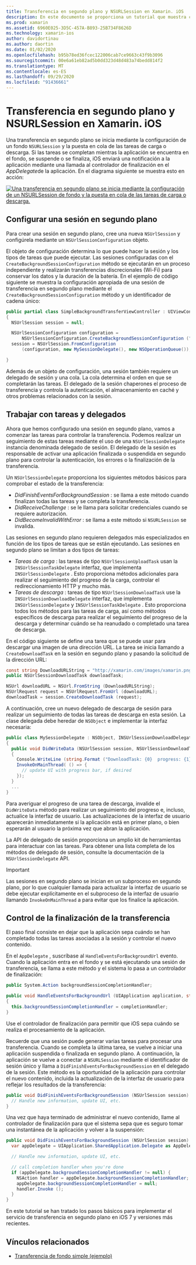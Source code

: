 ```yaml
---
title: Transferencia en segundo plano y NSURLSession en Xamarin. iOS
description: En este documento se proporciona un tutorial que muestra cómo usar la transferencia en segundo plano y NSUrlSession para iniciar la descarga de una imagen grande y continuar la descarga cuando la aplicación se coloca en segundo plano.
ms.prod: xamarin
ms.assetid: 6960E025-3D5C-457A-B893-25B734F8626D
ms.technology: xamarin-ios
author: davidortinau
ms.author: daortin
ms.date: 01/02/2020
ms.openlocfilehash: b95b78ed36fcec122006cab7ce9663c43f9b3096
ms.sourcegitcommit: 00e6a61eb82ad5b0dd323d48d483a74bedd814f2
ms.translationtype: MT
ms.contentlocale: es-ES
ms.lasthandoff: 09/29/2020
ms.locfileid: "91436661"
---
```

# <a name="background-transfer-and-nsurlsession-in-xamarinios"></a>Transferencia en segundo plano y NSURLSession en Xamarin. iOS

Una transferencia en segundo plano se inicia mediante la configuración de un fondo `NSURLSession` y la puesta en cola de las tareas de carga o descarga. Si las tareas se completan mientras la aplicación se encuentra en el fondo, se suspende o se finaliza, iOS enviará una notificación a la aplicación mediante una llamada al controlador de finalización en el *AppDelegate*de la aplicación. En el diagrama siguiente se muestra esto en acción:

 [![Una transferencia en segundo plano se inicia mediante la configuración de un NSURLSession de fondo y la puesta en cola de las tareas de carga o descarga.](background-transfer-walkthrough-images/transfer.png)](background-transfer-walkthrough-images/transfer.png#lightbox)

## <a name="configuring-a-background-session"></a>Configurar una sesión en segundo plano

Para crear una sesión en segundo plano, cree una nueva `NSUrlSession` y configúrela mediante un `NSUrlSessionConfiguration` objeto.

El objeto de configuración determina lo que puede hacer la sesión y los tipos de tareas que puede ejecutar.
Las sesiones configuradas con el `CreateBackgroundSessionConfiguration` método se ejecutarán en un proceso independiente y realizarán transferencias discrecionales (Wi-Fi) para conservar los datos y la duración de la batería.
En el ejemplo de código siguiente se muestra la configuración apropiada de una sesión de transferencia en segundo plano mediante el `CreateBackgroundSessionConfiguration` método y un identificador de cadena único:

```csharp
public partial class SimpleBackgroundTransferViewController : UIViewController
{
  NSUrlSession session = null;

  NSUrlSessionConfiguration configuration =
      NSUrlSessionConfiguration.CreateBackgroundSessionConfiguration ("com.SimpleBackgroundTransfer.BackgroundSession");
  session = NSUrlSession.FromConfiguration
      (configuration, new MySessionDelegate(), new NSOperationQueue());

}
```

Además de un objeto de configuración, una sesión también requiere un delegado de sesión y una cola.
La cola determina el orden en que se completarán las tareas. El delegado de la sesión chaperones el proceso de transferencia y controla la autenticación, el almacenamiento en caché y otros problemas relacionados con la sesión.

## <a name="working-with-tasks-and-delegates"></a>Trabajar con tareas y delegados

Ahora que hemos configurado una sesión en segundo plano, vamos a comenzar las tareas para controlar la transferencia. Podemos realizar un seguimiento de estas tareas mediante el uso de una `NSUrlSessionDelegate` instancia denominada delegado de sesión. El delegado de la sesión es responsable de activar una aplicación finalizada o suspendida en segundo plano para controlar la autenticación, los errores o la finalización de la transferencia.

Un `NSUrlSessionDelegate` proporciona los siguientes métodos básicos para comprobar el estado de la transferencia:

- *DidFinishEventsForBackgroundSession* : se llama a este método cuando finalizan todas las tareas y se completa la transferencia.
- *DidReceiveChallenge* : se le llama para solicitar credenciales cuando se requiere autorización.
- *DidBecomeInvalidWithError* : se llama a este método si  `NSURLSession` se invalida.

Las sesiones en segundo plano requieren delegados más especializados en función de los tipos de tareas que se están ejecutando. Las sesiones en segundo plano se limitan a dos tipos de tareas:

- *Tareas de carga* : las tareas de tipo  `NSUrlSessionUploadTask` usan la `INSUrlSessionTaskDelegate` interfaz, que implementa `INSUrlSessionDelegate` . Esto proporciona métodos adicionales para realizar el seguimiento del progreso de la carga, controlar el redireccionamiento HTTP y mucho más.
- *Tareas de descarga* : tareas de tipo  `NSUrlSessionDownloadTask` use la `INSUrlSessionDownloadDelegate` interfaz, que implementa `INSUrlSessionDelegate` y `INSUrlSessionTaskDelegate` . Esto proporciona todos los métodos para las tareas de carga, así como métodos específicos de descarga para realizar el seguimiento del progreso de la descarga y determinar cuándo se ha reanudado o completado una tarea de descarga.

En el código siguiente se define una tarea que se puede usar para descargar una imagen de una dirección URL. La tarea se inicia llamando a `CreateDownloadTask` en la sesión en segundo plano y pasando la solicitud de la dirección URL:

```csharp
const string DownloadURLString = "http://xamarin.com/images/xamarin.png"; // or other hosted file
public NSUrlSessionDownloadTask downloadTask;

NSUrl downloadURL = NSUrl.FromString (DownloadURLString);
NSUrlRequest request = NSUrlRequest.FromUrl (downloadURL);
downloadTask = session.CreateDownloadTask (request);
```

A continuación, cree un nuevo delegado de descarga de sesión para realizar un seguimiento de todas las tareas de descarga en esta sesión. La clase delegada debe heredar de `NSObject` e implementar la interfaz necesaria:

```csharp
public class MySessionDelegate : NSObject, INSUrlSessionDownloadDelegate
{
  public void DidWriteData (NSUrlSession session, NSUrlSessionDownloadTask downloadTask, long bytesWritten, long totalBytesWritten, long totalBytesExpectedToWrite)
  {
    Console.WriteLine (string.Format ("DownloadTask: {0}  progress: {1}", downloadTask, progress));
    InvokeOnMainThread( () => {
      // update UI with progress bar, if desired
    });
  }
  ...
}
```

Para averiguar el progreso de una tarea de descarga, invalide el `DidWriteData` método para realizar un seguimiento del progreso e, incluso, actualice la interfaz de usuario. Las actualizaciones de la interfaz de usuario aparecerán inmediatamente si la aplicación está en primer plano, o bien esperarán al usuario la próxima vez que abran la aplicación.

La API de delegado de sesión proporciona un amplio kit de herramientas para interactuar con las tareas. Para obtener una lista completa de los métodos de delegado de sesión, consulte la documentación de la `NSUrlSessionDelegate` API.

> [!IMPORTANT]
> Las sesiones en segundo plano se inician en un subproceso en segundo plano, por lo que cualquier llamada para actualizar la interfaz de usuario se debe ejecutar explícitamente en el subproceso de la interfaz de usuario llamando `InvokeOnMainThread` a para evitar que Ios finalice la aplicación. 

## <a name="handling-transfer-completion"></a>Control de la finalización de la transferencia

El paso final consiste en dejar que la aplicación sepa cuándo se han completado todas las tareas asociadas a la sesión y controlar el nuevo contenido.

En el `AppDelegate` , suscríbase al `HandleEventsForBackgroundUrl` evento. Cuando la aplicación entra en el fondo y se está ejecutando una sesión de transferencia, se llama a este método y el sistema lo pasa a un controlador de finalización:

```csharp
public System.Action backgroundSessionCompletionHandler;

public void HandleEventsForBackgroundUrl (UIApplication application, string sessionIdentifier, System.Action completionHandler)
{
  this.backgroundSessionCompletionHandler = completionHandler;
}
```

Use el controlador de finalización para permitir que iOS sepa cuándo se realiza el procesamiento de la aplicación.

Recuerde que una sesión puede generar varias tareas para procesar una transferencia. Cuando se completa la última tarea, se vuelve a iniciar una aplicación suspendida o finalizada en segundo plano. A continuación, la aplicación se vuelve a conectar a `NSURLSession` mediante el identificador de sesión único y llama a `DidFinishEventsForBackgroundSession` en el delegado de la sesión. Este método es la oportunidad de la aplicación para controlar el nuevo contenido, incluida la actualización de la interfaz de usuario para reflejar los resultados de la transferencia:

```csharp
public void DidFinishEventsForBackgroundSession (NSUrlSession session) {
  // Handle new information, update UI, etc.
}
```

Una vez que haya terminado de administrar el nuevo contenido, llame al controlador de finalización para que el sistema sepa que es seguro tomar una instantánea de la aplicación y volver a la suspensión:

```csharp
public void DidFinishEventsForBackgroundSession (NSUrlSession session) {
  var appDelegate = UIApplication.SharedApplication.Delegate as AppDelegate;

  // Handle new information, update UI, etc.

  // call completion handler when you're done
  if (appDelegate.backgroundSessionCompletionHandler != null) {
    NSAction handler = appDelegate.backgroundSessionCompletionHandler;
    appDelegate.backgroundSessionCompletionHandler = null;
    handler.Invoke ();
  }
}
```

En este tutorial se han tratado los pasos básicos para implementar el servicio de transferencia en segundo plano en iOS 7 y versiones más recientes.

## <a name="related-links"></a>Vínculos relacionados

- [Transferencia de fondo simple (ejemplo)](/samples/xamarin/ios-samples/simplebackgroundtransfer)